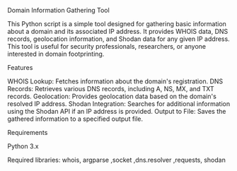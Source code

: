 Domain Information Gathering Tool

This Python script is a simple tool designed for gathering basic information about a domain and its associated IP address.
It provides WHOIS data, DNS records, geolocation information, and Shodan data for any given IP address. 
This tool is useful for security professionals, researchers, or anyone interested in domain footprinting.

Features

WHOIS Lookup: Fetches information about the domain's registration.
DNS Records: Retrieves various DNS records, including A, NS, MX, and TXT records.
Geolocation: Provides geolocation data based on the domain's resolved IP address.
Shodan Integration: Searches for additional information using the Shodan API if an IP address is provided.
Output to File: Saves the gathered information to a specified output file.

Requirements

Python 3.x

Required libraries: whois, argparse ,socket ,dns.resolver ,requests, shodan
